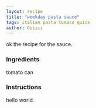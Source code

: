 ```yaml
---
layout: recipe
title: "weekday pasta sauce"
tags: italian pasta tomato quick
author: Guiiii
---
```


ok the recipe for the sauce.

### Ingredients
tomato can

### Instructions
hello world.
